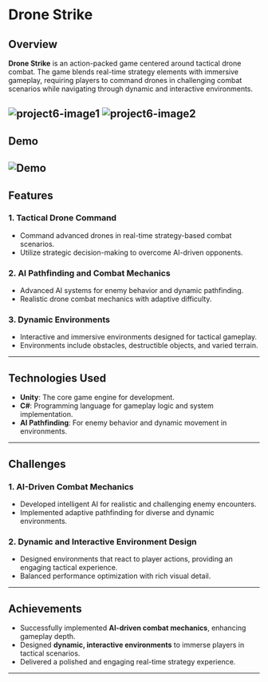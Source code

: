 # Drone Strike  

## Overview  
**Drone Strike** is an action-packed game centered around tactical drone combat. The game blends real-time strategy elements with immersive gameplay, requiring players to command drones in challenging combat scenarios while navigating through dynamic and interactive environments.  

![project6-image1](https://github.com/user-attachments/assets/8e4ab4db-4908-4da2-b9ce-c6e3253c42e5)
![project6-image2](https://github.com/user-attachments/assets/eeea7e84-e846-4c61-95fe-3490bba37be1)
---
## Demo
![Demo](https://github.com/user-attachments/assets/269875de-e99e-4230-a918-2e0eb2a5dd2f)
---

## Features  
### 1. Tactical Drone Command  
- Command advanced drones in real-time strategy-based combat scenarios.  
- Utilize strategic decision-making to overcome AI-driven opponents.  

### 2. AI Pathfinding and Combat Mechanics  
- Advanced AI systems for enemy behavior and dynamic pathfinding.  
- Realistic drone combat mechanics with adaptive difficulty.  

### 3. Dynamic Environments  
- Interactive and immersive environments designed for tactical gameplay.  
- Environments include obstacles, destructible objects, and varied terrain.  

---

## Technologies Used  
- **Unity**: The core game engine for development.  
- **C#**: Programming language for gameplay logic and system implementation.  
- **AI Pathfinding**: For enemy behavior and dynamic movement in environments.  

---

## Challenges  
### 1. AI-Driven Combat Mechanics  
- Developed intelligent AI for realistic and challenging enemy encounters.  
- Implemented adaptive pathfinding for diverse and dynamic environments.  

### 2. Dynamic and Interactive Environment Design  
- Designed environments that react to player actions, providing an engaging tactical experience.  
- Balanced performance optimization with rich visual detail.  

---

## Achievements  
- Successfully implemented **AI-driven combat mechanics**, enhancing gameplay depth.  
- Designed **dynamic, interactive environments** to immerse players in tactical scenarios.  
- Delivered a polished and engaging real-time strategy experience.  

---

